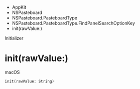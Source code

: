

- AppKit
- NSPasteboard
- NSPasteboard.PasteboardType
- NSPasteboard.PasteboardType.FindPanelSearchOptionKey
-  init(rawValue:) 

Initializer

# init(rawValue:)

macOS

``` source
init(rawValue: String)
```


